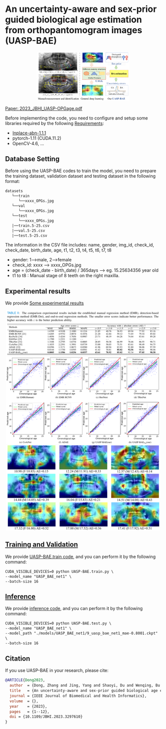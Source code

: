 # An uncertainty-aware and sex-prior guided biological age estimation from orthopantomogram images (UASP-BAE)
<center>
<img src='.\demo\UASP-BAE-0.png', width='300'>
</center>

[Paper: 2023_JBHI_UASP-OPGage.pdf](https://doi.org/10.1109/JBHI.2023.3297610) 

Before implementing the code, you need to configure and setup some libraries required by the following [Requirements](requirements.txt):

* [Inplace-abn-1.1.1](https://github.com/mapillary/inplace_abn)
* pytorch-1.11 (CUDA.11.2)
* OpenCV-4.6, ...

## Database Setting
Before using the UASP-BAE codes to train the model, you need to prepare the training dataset, validation dataset and testing  dataset in the following format:
```
datasets
   └──train
      └──xxxx_OPGs.jpg
   └──val
      └──xxxx_OPGs.jpg
   └──test
      └──xxxx_OPGs.jpg
   |──train.5-25.csv
   |──val.5-25.csv
   |──test.5-25.csv
```
The information in the CSV file includes: name, gender, img_id, check_id, check_date, birth_date, age, t1, t2, t3, t4, t5, t6, t7, t8 
* gender: 1-->male, 2-->female
* check_id: xxxx -->  xxxx_OPGs.jpg
* age = (check_date - birth_date) / 365days  --> eg. 15.25634356 year old
* t1 to t8 : Manual stage of 8 teeth on the right maxilla.

## Experimental results
We provide [Some experimental results ]()
<center>
<img src='.\demo\result-1.png', width='500'>
<img src='.\demo\result-2.png', width='500'>
<img src='.\demo\result-3.png', width='500'>
</center>

## [Training and Validation](UASP-BAE.train.py)
We provide [UASP-BAE.train code](UASP-BAE.train.py), and you can perform it by the following command:
```
CUDA_VISIBLE_DEVICES=0 python UASP-BAE.train.py \
--model_name "UASP_BAE_net1" \
--batch-size 16
```

## [Inference](UASP-BAE.test.py)
We provide [inference code](UASP-BAE.test.py), and you can perform it by the following command:
```
CUDA_VISIBLE_DEVICES=0 python UASP-BAE.test.py \
--model_name "UASP_BAE_net1" \
--model_path "./models/UASP_BAE_net1/9_uasp_bae_net1_mae-0.8001.ckpt" \
--batch-size 16
```

## Citation
If you use UASP-BAE in your research, please cite:
```bibtex
@ARTICLE{Dong2023,
  author  = {Dong, Zhang and Jing, Yang and Shaoyi, Du and Wenqing, Bu and Yu-cheng Guo},
  title   = {An uncertainty-aware and sex-prior guided biological age estimation from orthopantomogram images},
  journal = {IEEE Journal of Biomedical and Health Informatics}, 
  volume  = {},
  year    = {2023},
  pages   = {1--12},
  doi = {10.1109/JBHI.2023.3297610}
}
```

